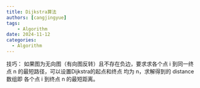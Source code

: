 ```yaml
---
title: Dijkstra算法
authors: [cangjingyue]
tags: 
    - Algorithm
date: 2024-11-12
categories:
  - Algorithm
---
```


技巧：
如果图为无向图（有向图反转）且不存在负边，要求求各个点 i 到同一终点 n 的最短路径，可以设置Dijkstra的起点和终点 均为 n，求解得到的 distance 数组即 各个点 i 到终点 n 的最短距离。